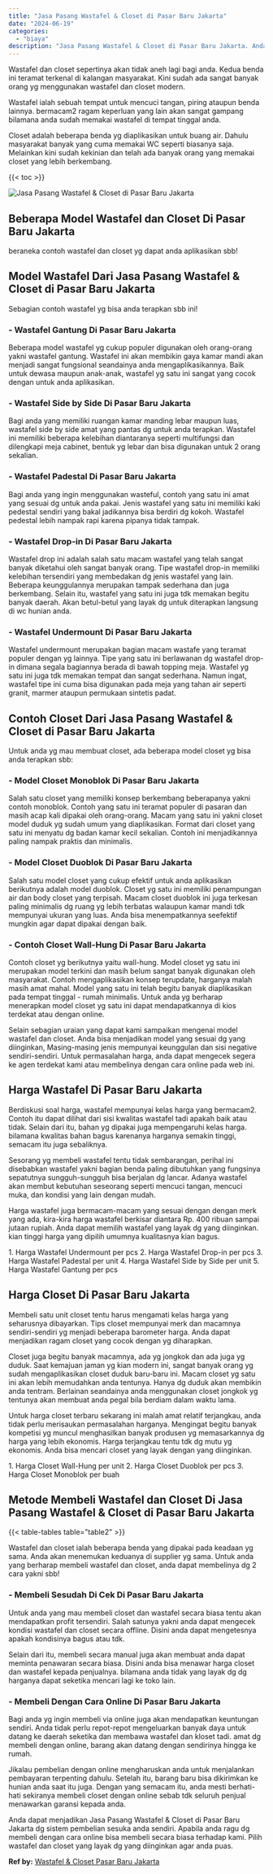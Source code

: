 ```yaml
---
title: "Jasa Pasang Wastafel & Closet di Pasar Baru Jakarta"
date: "2024-06-19"
categories: 
  - "biaya"
description: "Jasa Pasang Wastafel & Closet di Pasar Baru Jakarta. Anda dapat menjadikan Jasa Pasang Wastafel & Closet di Pasar Baru Jakarta dg sistem pembelian sesuka and..."
---
```


Wastafel dan closet sepertinya akan tidak aneh lagi bagi anda. Kedua benda ini teramat terkenal di kalangan masyarakat. Kini sudah ada sangat banyak orang yg menggunakan wastafel dan closet modern.

Wastafel ialah sebuah tempat untuk mencuci tangan, piring ataupun benda lainnya. bermacam2 ragam keperluan yang lain akan sangat gampang bilamana anda sudah memakai wastafel di tempat tinggal anda.

Closet adalah beberapa benda yg diaplikasikan untuk buang air. Dahulu masyarakat banyak yang cuma memakai WC seperti biasanya saja. Melainkan kini sudah kekinian dan telah ada banyak orang yang memakai closet yang lebih berkembang.

{{< toc >}}

![Jasa Pasang Wastafel & Closet di Pasar Baru Jakarta](/images/wastafel-closet-murah54.png)

## Beberapa Model Wastafel dan Closet Di Pasar Baru Jakarta

beraneka contoh wastafel dan closet yg dapat anda aplikasikan sbb!

## Model Wastafel Dari Jasa Pasang Wastafel & Closet di Pasar Baru Jakarta

Sebagian contoh wastafel yg bisa anda terapkan sbb ini!

### \- Wastafel Gantung Di Pasar Baru Jakarta

Beberapa model wastafel yg cukup populer digunakan oleh orang-orang yakni wastafel gantung. Wastafel ini akan membikin gaya kamar mandi akan menjadi sangat fungsional seandainya anda mengaplikasikannya. Baik untuk dewasa maupun anak-anak, wastafel yg satu ini sangat yang cocok dengan untuk anda aplikasikan.

### \- Wastafel Side by Side Di Pasar Baru Jakarta

Bagi anda yang memiliki ruangan kamar manding lebar maupun luas, wastafel side by side amat yang pantas dg untuk anda terapkan. Wastafel ini memiliki beberapa kelebihan diantaranya seperti multifungsi dan dilengkapi meja cabinet, bentuk yg lebar dan bisa digunakan untuk 2 orang sekalian.

### \- Wastafel Padestal Di Pasar Baru Jakarta

Bagi anda yang ingin menggunakan wasteful, contoh yang satu ini amat yang sesuai dg untuk anda pakai. Jenis wastafel yang satu ini memiliki kaki pedestal sendiri yang bakal jadikannya bisa berdiri dg kokoh. Wastafel pedestal lebih nampak rapi karena pipanya tidak tampak.

### \- Wastafel Drop-in Di Pasar Baru Jakarta

Wastafel drop ini adalah salah satu macam wastafel yang telah sangat banyak diketahui oleh sangat banyak orang. Tipe wastafel drop-in memiliki kelebihan tersendiri yang membedakan dg jenis wastafel yang lain. Beberapa keunggulannya merupakan tampak sederhana dan juga berkembang. Selain itu, wastafel yang satu ini juga tdk memakan begitu banyak daerah. Akan betul-betul yang layak dg untuk diterapkan langsung di wc hunian anda.

### \- Wastafel Undermount Di Pasar Baru Jakarta

Wastafel undermount merupakan bagian macam wastafe yang teramat populer dengan yg lainnya. Tipe yang satu ini berlawanan dg wastafel drop-in dimana segala bagiannya berada di bawah topping meja. Wastafel yg satu ini juga tdk memakan tempat dan sangat sederhana. Namun ingat, wastafel tipe ini cuma bisa digunakan pada meja yang tahan air seperti granit, marmer ataupun permukaan sintetis padat.

## Contoh Closet Dari Jasa Pasang Wastafel & Closet di Pasar Baru Jakarta

Untuk anda yg mau membuat closet, ada beberapa model closet yg bisa anda terapkan sbb:

### \- Model Closet Monoblok Di Pasar Baru Jakarta

Salah satu closet yang memiliki konsep berkembang beberapanya yakni contoh monoblok. Contoh yang satu ini teramat populer di pasaran dan masih acap kali dipakai oleh orang-orang. Macam yang satu ini yakni closet model duduk yg sudah umum yang diaplikasikan. Format dari closet yang satu ini menyatu dg badan kamar kecil sekalian. Contoh ini menjadikannya paling nampak praktis dan minimalis.

### \- Model Closet Duoblok Di Pasar Baru Jakarta

Salah satu model closet yang cukup efektif untuk anda aplikasikan berikutnya adalah model duoblok. Closet yg satu ini memiliki penampungan air dan body closet yang terpisah. Macam closet duoblok ini juga terkesan paling minimalis dg ruang yg lebih terbatas walaupun kamar mandi tdk mempunyai ukuran yang luas. Anda bisa menempatkannya seefektif mungkin agar dapat dipakai dengan baik.

### \- Contoh Closet Wall-Hung Di Pasar Baru Jakarta

Contoh closet yg berikutnya yaitu wall-hung. Model closet yg satu ini merupakan model terkini dan masih belum sangat banyak digunakan oleh masyarakat. Contoh mengaplikasikan konsep terupdate, harganya malah masih amat mahal. Model yang satu ini telah begitu banyak diaplikasikan pada tempat tinggal - rumah minimalis. Untuk anda yg berharap menerapkan model closet yg satu ini dapat mendapatkannya di kios terdekat atau dengan online.

Selain sebagian uraian yang dapat kami sampaikan mengenai model wastafel dan closet. Anda bisa menjadikan model yang sesuai dg yang diinginkan, Masing-masing jenis mempunyai keunggulan dan sisi negative sendiri-sendiri. Untuk permasalahan harga, anda dapat mengecek segera ke agen terdekat kami atau membelinya dengan cara online pada web ini.

## Harga Wastafel Di Pasar Baru Jakarta

Berdiskusi soal harga, wastafel mempunyai kelas harga yang bermacam2. Contoh itu dapat dilihat dari sisi kwalitas wastafel tadi apakah baik atau tidak. Selain dari itu, bahan yg dipakai juga mempengaruhi kelas harga. bilamana kwalitas bahan bagus karenanya harganya semakin tinggi, semacam itu juga sebaliknya.

Sesorang yg membeli wastafel tentu tidak sembarangan, perihal ini disebabkan wastafel yakni bagian benda paling dibutuhkan yang fungsinya sepatutnya sungguh-sungguh bisa berjalan dg lancar. Adanya wastafel akan membut kebutuhan seseorang seperti mencuci tangan, mencuci muka, dan kondisi yang lain dengan mudah.

Harga wastafel juga bermacam-macam yang sesuai dengan dengan merk yang ada, kira-kira harga wastafel berkisar diantara Rp. 400 ribuan sampai jutaan rupiah. Anda dapat memilih wastafel yang layak dg yang diinginkan. kian tinggi harga yang dipilih umumnya kualitasnya kian bagus.

1\. Harga Wastafel Undermount per pcs 2. Harga Wastafel Drop-in per pcs 3. Harga Wastafel Padestal per unit 4. Harga Wastafel Side by Side per unit 5. Harga Wastafel Gantung per pcs

## Harga Closet Di Pasar Baru Jakarta

Membeli satu unit closet tentu harus mengamati kelas harga yang seharusnya dibayarkan. Tips closet mempunyai merk dan macamnya sendiri-sendiri yg menjadi beberapa barometer harga. Anda dapat menjadikan ragam closet yang cocok dengan yg diharapkan.

Closet juga begitu banyak macamnya, ada yg jongkok dan ada juga yg duduk. Saat kemajuan jaman yg kian modern ini, sangat banyak orang yg sudah mengaplikasikan closet duduk baru-baru ini. Macam closet yg satu ini akan lebih memudahkan anda tentunya. Hanya dg duduk akan membikin anda tentram. Berlainan seandainya anda menggunakan closet jongkok yg tentunya akan membuat anda pegal bila berdiam dalam waktu lama.

Untuk harga closet terbaru sekarang ini malah amat relatif terjangkau, anda tidak perlu merisaukan permasalahan harganya. Mengingat begitu banyak kompetisi yg muncul menghasilkan banyak produsen yg memasarkannya dg harga yang lebih ekonomis. Harga terjangkau tentu tdk dg mutu yg ekonomis. Anda bisa mencari closet yang layak dengan yang diinginkan.

1\. Harga Closet Wall-Hung per unit 2. Harga Closet Duoblok per pcs 3. Harga Closet Monoblok per buah

## Metode Membeli Wastafel dan Closet Di Jasa Pasang Wastafel & Closet di Pasar Baru Jakarta

{{< table-tables table="table2" >}}

Wastafel dan closet ialah beberapa benda yang dipakai pada keadaan yg sama. Anda akan menemukan keduanya di supplier yg sama. Untuk anda yang berharap membeli wastafel dan closet, anda dapat membelinya dg 2 cara yakni sbb!

### \- Membeli Sesudah Di Cek Di Pasar Baru Jakarta

Untuk anda yang mau membeli closet dan wastafel secara biasa tentu akan mendapatkan profit tersendiri. Salah satunya yakni anda dapat mengecek kondisi wastafel dan closet secara offline. Disini anda dapat mengetesnya apakah kondisinya bagus atau tdk.

Selain dari itu, membeli secara manual juga akan membuat anda dapat meminta penawaran secara biasa. Disini anda bisa menawar harga closet dan wastafel kepada penjualnya. bilamana anda tidak yang layak dg dg harganya dapat seketika mencari lagi ke toko lain.

### \- Membeli Dengan Cara Online Di Pasar Baru Jakarta

Bagi anda yg ingin membeli via online juga akan mendapatkan keuntungan sendiri. Anda tidak perlu repot-repot mengeluarkan banyak daya untuk datang ke daerah seketika dan membawa wastafel dan kloset tadi. amat dg membeli dengan online, barang akan datang dengan sendirinya hingga ke rumah.

Jikalau pembelian dengan online mengharuskan anda untuk menjalankan pembayaran terpenting dahulu. Setelah itu, barang baru bisa dikirimkan ke hunian anda saat itu juga. Dengan yang semacam itu, anda mesti berhati-hati sekiranya membeli closet dengan online sebab tdk seluruh penjual menawarkan garansi kepada anda.

Anda dapat menjadikan Jasa Pasang Wastafel & Closet di Pasar Baru Jakarta dg sistem pembelian sesuka anda sendiri. Apabila anda ragu dg membeli dengan cara online bisa membeli secara biasa terhadap kami. Pilih wastafel dan closet yang layak dg yang diinginkan agar anda puas.

**Ref by:** [Wastafel & Closet Pasar Baru Jakarta](https://id.wikipedia.org/wiki/Wastafel)
